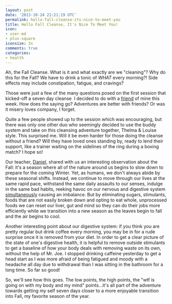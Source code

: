 ```yaml
---
layout: post
date: '2013-10-24 21:21:19 UTC'
permalink: hello-fall-cleanse-its-nice-to-meet-you
title: Hello Fall Cleanse, It's Nice To Meet You!
icon:
- user-md
- plus-square
iconsize: 3x
comments: true
categories:
- health
---
```


Ah, the Fall Cleanse. What is it and what exactly are we "cleaning"? Why do this for the Fall? We have to drink a tonic of _WHAT_ every morning?! Side effects may include constipation, fatigue, and cravings?


Those were just a few of the many questions posed on the first session that kicked-off a seven day cleanse  I decided to do with a [friend](http://yoga.maathiildee.com/) of mine this week. How does the saying go? Adventures are better with friends? Or was it misery loves company, I forget.

Quite a few people showed up to the session which was encouraging, but there was only one other duo who seemingly decided to use the buddy system and take on this cleansing adventure together, Thelma & Louise style. This surprised me. Will it be even harder for those doing the cleanse without a friend? Will they have loved ones standing by, ready to lend their support, like a trainer waiting on the sidelines of the ring during a boxing match? I hope so!

Our teacher, [Daniel](http://www.maxsenseofself.com/maxsenseofSelf/Welcome.html), shared with us an interesting observation about the Fall: it's a season where all of the nature around us begins to slow down to prepare for the coming Winter. Yet, as humans, we don't always abide by these seasonal shifts. Instead, we continue to move through our lives at the same rapid pace, withstand the same daily assaults to our senses, indulge in the same bad habits, reeking havoc on our nervous and digestive system [simultaneously](http://www.theverge.com/2013/8/21/4595712/gut-feelings-the-future-of-psychiatry-may-be-inside-your-stomach) causing an imbalance. But by eliminating sugars, stimulants, foods that are not easily broken down and opting to eat whole, unprocessed foods we can reset our liver, gut and mind so they can do their jobs more efficiently while we transition into a new season as the leaves begin to fall and the air begins to cool.

Another interesting point about our digestive system: if you think you are pretty regular but drink coffee every morning, you may be in for a rude surprise once it is removed from your diet. In order to get a clear picture of the state of one's digestive health, it is helpful to remove outside stimulants to get a baseline of how your body deals with removing waste on its own, without the help of Mr. Joe. I stopped drinking caffeine yesterday to get a head start as I was more afraid of being fatigued and moody with a headache all day due to withdrawal than I was sitting in the bathroom for a long time. So far so good!

So, we'll see how this goes. The low points, the high points, the "wtf is going on with my body and my mind" points...it's all part of the adventure towards getting my self seven days closer to a more enjoyable transition into Fall, my favorite season of the year.